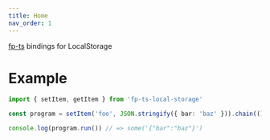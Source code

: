 ```yaml
---
title: Home
nav_order: 1
---
```


[fp-ts](https://github.com/gcanti/fp-ts) bindings for LocalStorage

# Example

```ts
import { setItem, getItem } from 'fp-ts-local-storage'

const program = setItem('foo', JSON.stringify({ bar: 'baz' })).chain(() => getItem('foo'))

console.log(program.run()) // => some('{"bar":"baz"}')
```
